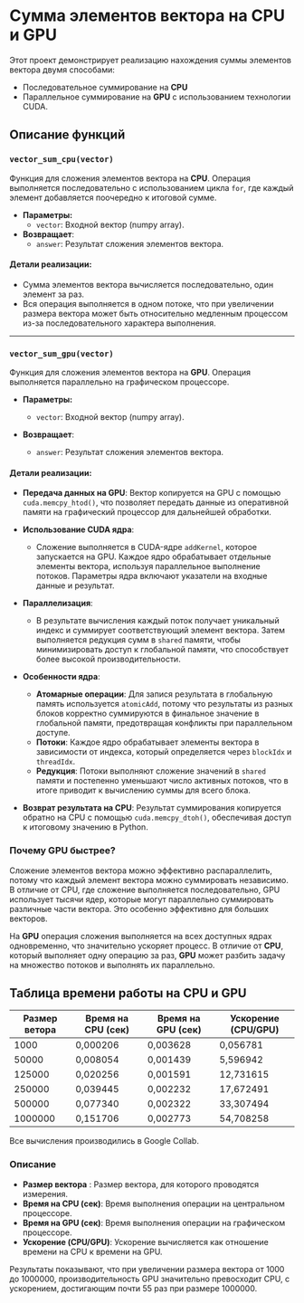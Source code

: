 # Сумма элементов вектора на CPU и GPU

Этот проект демонстрирует реализацию нахождения суммы элементов вектора двумя способами:
- Последовательное суммирование на **CPU**
- Параллельное суммирование на **GPU** с использованием технологии CUDA.

## Описание функций

### `vector_sum_cpu(vector)`
Функция для сложения элементов вектора на **CPU**. Операция выполняется последовательно с использованием цикла `for`, где каждый элемент добавляется поочередно к итоговой сумме.

- **Параметры:**
  - `vector`: Входной вектор (numpy array).
- **Возвращает**:
  - `answer`: Результат сложения элементов вектора.

#### Детали реализации:
- Сумма элементов вектора вычисляется последовательно, один элемент за раз.
- Вся операция выполняется в одном потоке, что при увеличении размера вектора может быть относительно медленным процессом из-за последовательного характера выполнения.
  
---

### `vector_sum_gpu(vector)`

Функция для сложения элементов вектора на **GPU**. Операция выполняется параллельно на графическом процессоре.

- **Параметры:**

  - `vector`: Входной вектор (numpy array).

- **Возвращает**:

  - `answer`: Результат сложения элементов вектора.

#### Детали реализации:

- **Передача данных на GPU**: Вектор копируется на GPU с помощью `cuda.memcpy_htod()`, что позволяет передать данные из оперативной памяти на графический процессор для дальнейшей обработки.

- **Использование CUDA ядра**: 
  - Сложение выполняется в CUDA-ядре `addKernel`, которое запускается на GPU. Каждое ядро обрабатывает отдельные элементы вектора, используя параллельное выполнение потоков. Параметры ядра включают указатели на входные данные и результат.
  
- **Параллелизация**: 
  - В результате вычисления каждый поток получает уникальный индекс и суммирует соответствующий элемент вектора. Затем выполняется редукция сумм в `shared` памяти, чтобы минимизировать доступ к глобальной памяти, что способствует более высокой производительности.

- **Особенности ядра**:
  - **Атомарные операции**: Для запися результата в глобальную память используется `atomicAdd`, потому что результаты из разных блоков корректно суммируются в финальное значение в глобальной памяти, предотвращая конфликты при параллельном доступе.
  - **Потоки**: Каждое ядро обрабатывает элементы вектора в зависимости от индекса, который определяется через `blockIdx` и `threadIdx`.
  - **Редукция**: Потоки выполняют сложение значений в `shared` памяти и постепенно уменьшают число активных потоков, что в итоге приводит к вычислению суммы для всего блока.

- **Возврат результата на CPU**: Результат суммирования копируется обратно на CPU с помощью `cuda.memcpy_dtoh()`, обеспечивая доступ к итоговому значению в Python.

### Почему GPU быстрее?

Сложение элементов вектора можно эффективно распараллелить, потому что каждый элемент вектора можно суммировать независимо. В отличие от CPU, где сложение выполняется последовательно, GPU использует тысячи ядер, которые могут параллельно суммировать различные части вектора. Это особенно эффективно для больших векторов.


На **GPU** операция сложения выполняется на всех доступных ядрах одновременно, что значительно ускоряет процесс. В отличие от **CPU**, который выполняет одну операцию за раз, **GPU** может разбить задачу на множество потоков и выполнять их параллельно.


## Таблица времени работы на CPU и GPU

| Размер ветора          | Время на CPU (сек) | Время на GPU (сек) | Ускорение (CPU/GPU) |
|------------------------|--------------------|--------------------|---------------------|
| 1000                   | 0,000206           | 0,003628           | 0,056781            |
| 50000                  | 0,008054           | 0,001439           | 5,596942            |
| 125000                 | 0,020256           | 0,001591           | 12,731615           |
| 250000                 | 0,039445           | 0,002232           | 17,672491           |
| 500000                 | 0,077340           | 0,002322           | 33,307494           |
| 1000000                | 0,151706           | 0,002773           | 54,708258           |

Все вычисления производились в Google Collab.

### Описание

- **Размер вектора**    : Размер вектора, для которого проводятся измерения.
- **Время на CPU (сек)**: Время выполнения операции на центральном процессоре.
- **Время на GPU (сек)**: Время выполнения операции на графическом процессоре.
- **Ускорение (CPU/GPU)**: Ускорение вычисляется как отношение времени на CPU к времени на GPU.


Результаты показывают, что при увеличении размера вектора от 1000 до 1000000, производительность GPU значительно превосходит CPU, с ускорением, достигающим почти 55 раз при размере 1000000.
